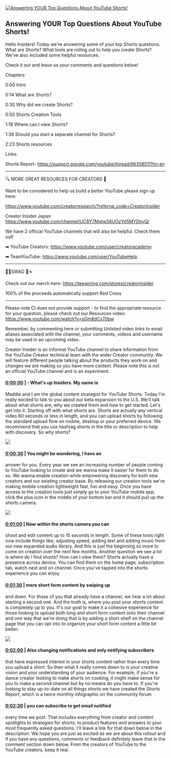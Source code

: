 [![Answering YOUR Top Questions About YouTube Shorts!](https://i.ytimg.com/vi/OHyZwI3baFI/maxresdefault.jpg)](https://www.youtube.com/watch?v=OHyZwI3baFI)

## Answering YOUR Top Questions About YouTube Shorts!

Hello Insiders! Today we're answering some of your top Shorts questions. What are Shorts? What tools are rolling out to help you create Shorts? We've also included some helpful resources.



Check it out and leave us your comments and questions below!



Chapters:

0:00 Intro

0:14 What are Shorts?

0:30 Why did we create Shorts?

0:50 Shorts Creation Tools

1:18 Where can I view Shorts?

1:36 Should you start a separate channel for Shorts?

2:23 Shorts resources



Links:

Shorts Report- https://support.google.com/youtube/thread/96358511?hl=en

-------------------------------------------



🔍 MORE GREAT RESOURCES FOR CREATORS 🔎



Want to be considered to help us build a better YouTube please sign up here: 

https://www.youtube.com/creatorresearch/?referral_code=CreatorInsider



Creator Insider Japan https://www.youtube.com/channel/UC8Y7Mqtw56UOzYd5MYDtiyQ/



We have 2 official YouTube channels that will also be helpful. Check them out! 



➡ YouTube Creators: https://www.youtube.com/user/creatoracademy



➡ TeamYouTube: https://www.youtube.com/user/YouTubeHelp



-------------------------------------------



👕👚SWAG 🎽☕



Check out our merch here: https://teespring.com/stores/creatorinsider



100% of the proceeds automatically support Red Cross



-------------------------------------------

Please note CI does not provide support - to find the appropriate resource for your question, please check out our Resources video: https://www.youtube.com/watch?v=sGm8dCs70bw



Remember, by commenting here or submitting Unlisted video links to email aliases associated with the channel, your comments, videos and username may be used in an upcoming video.



Creator Insider is an informal YouTube channel to share information from the YouTube Creator technical team with the wider Creator community. We will feature different people talking about the products they work on and changes we are making so you have more context. Please note this is not an official YouTube channel and is an experiment.



#### [0:00:00](https://www.youtube.com/watch?v=OHyZwI3baFI&t=0) |  - What's up Insiders. My name is

Maddie and I am the global content strategist for YouTube Shorts. Today I'm really excited to talk to you about our beta expansion to the U.S. We'll talk about what shorts are, why we created them and how to get started. Let's get into it. Starting off with what shorts are. Shorts are actually any vertical video 60 seconds or less in length, and you can upload shorts by following the standard upload flow on mobile, desktop or your preferred device. We recommend that you use hashtag shorts in the title or description to help with discovery. So why shorts?  

![](https://i.ytimg.com/vi/OHyZwI3baFI/maxres1.jpg)



#### [0:00:30](https://www.youtube.com/watch?v=OHyZwI3baFI&t=30) |  You might be wondering, I have an

answer for you. Every year we see an increasing number of people coming to YouTube looking to create and we wanna make it easier for them to do so. We wanna enable creation while empowering discovery for both new creators and our existing creator base. By releasing our creation tools we're making mobile creation lightweight fast, fun and easy. Once you have access to the creation tools just simply go to your YouTube mobile app, click the plus icon in the middle of your bottom bar and it should pull up the shorts camera.  

![](https://i.ytimg.com/vi/OHyZwI3baFI/maxres2.jpg)



#### [0:01:00](https://www.youtube.com/watch?v=OHyZwI3baFI&t=60) |  Now within the shorts camera you can

shoot and edit content up to 15 seconds in length. Some of these tools right now include things like; adjusting speed, adding text and adding music from our new expanded audio library. And this is just the beginning so more to come on creation over the next few months. Another question we see a lot is where do I find shorts? How can I view them? Shorts actually have a presence across device. You can find them on the home page, subscription tab, watch next and on channel. Once you've tapped into the shorts experience you can enjoy  

#### [0:01:30](https://www.youtube.com/watch?v=OHyZwI3baFI&t=90) |  more short form content by swiping up

and down. For those of you that already have a channel, we hear a lot about starting a second one. And the truth is, where you post your shorts content is completely up to you. It's our goal to make it a cohesive experience for those looking to upload both long and short form content onto their channel and one way that we're doing that is by adding a short shelf on the channel page that you can opt into to organize your short form content a little bit better.  

![](https://i.ytimg.com/vi/OHyZwI3baFI/maxres3.jpg)



#### [0:02:00](https://www.youtube.com/watch?v=OHyZwI3baFI&t=120) |  Also changing notifications and only notifying subscribers

that have expressed interest in your shorts content rather than every time you upload a short. So then what it really comes down to is your creative vision and your understanding of your audience. For example, if you're a dance creator looking to make shorts on cooking, it might make sense for you to make a second channel but by no means do you have to. If you're looking to stay up-to-date on all things shorts we have created the Shorts Report, which is a twice monthly infographic on the community forum  

#### [0:02:30](https://www.youtube.com/watch?v=OHyZwI3baFI&t=150) |  you can subscribe to get email notified

every time we post. That includes everything from creator and content spotlights to strategies for shorts, to product features and answers to your most frequently asked questions. I'll leave a link for that down below in the description. We hope you are just as excited as we are about this rollout and if you have any questions, comments or feedback definitely leave that in the comment section down below. From the creators of YouTube to the YouTube creators, keep it real.  